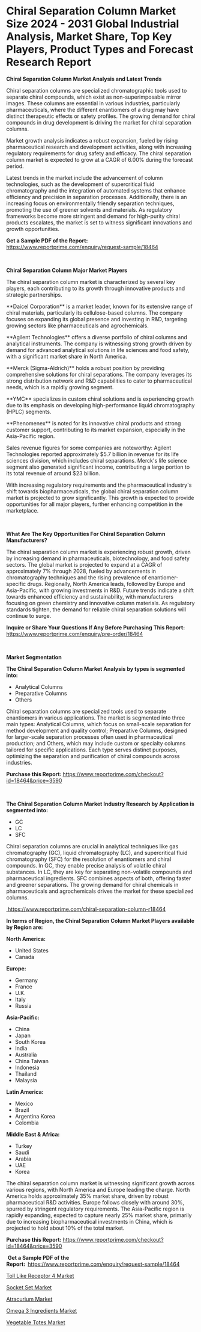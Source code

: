 <p><h1>Chiral Separation Column Market Size 2024 - 2031 Global Industrial Analysis, Market Share, Top Key Players, Product Types and Forecast Research Report</h1></p><p><strong>Chiral Separation Column Market Analysis and Latest Trends</strong></p>
<p><p>Chiral separation columns are specialized chromatographic tools used to separate chiral compounds, which exist as non-superimposable mirror images. These columns are essential in various industries, particularly pharmaceuticals, where the different enantiomers of a drug may have distinct therapeutic effects or safety profiles. The growing demand for chiral compounds in drug development is driving the market for chiral separation columns.</p><p>Market growth analysis indicates a robust expansion, fueled by rising pharmaceutical research and development activities, along with increasing regulatory requirements for drug safety and efficacy. The chiral separation column market is expected to grow at a CAGR of 6.00% during the forecast period. </p><p>Latest trends in the market include the advancement of column technologies, such as the development of supercritical fluid chromatography and the integration of automated systems that enhance efficiency and precision in separation processes. Additionally, there is an increasing focus on environmentally friendly separation techniques, promoting the use of greener solvents and materials. As regulatory frameworks become more stringent and demand for high-purity chiral products escalates, the market is set to witness significant innovations and growth opportunities.</p></p>
<p><strong>Get a Sample PDF of the Report:&nbsp;</strong> <a href="https://www.reportprime.com/enquiry/request-sample/18464?utm_campaign=9&utm_medium=2&utm_source=Github&utm_content=ia&utm_term=21112024&utm_id=chiral-separation-column">https://www.reportprime.com/enquiry/request-sample/18464</a></p>
<p>&nbsp;</p>
<p><strong>Chiral Separation Column Major Market Players</strong></p>
<p><p>The chiral separation column market is characterized by several key players, each contributing to its growth through innovative products and strategic partnerships. </p><p>**Daicel Corporation** is a market leader, known for its extensive range of chiral materials, particularly its cellulose-based columns. The company focuses on expanding its global presence and investing in R&D, targeting growing sectors like pharmaceuticals and agrochemicals.</p><p>**Agilent Technologies** offers a diverse portfolio of chiral columns and analytical instruments. The company is witnessing strong growth driven by demand for advanced analytical solutions in life sciences and food safety, with a significant market share in North America.</p><p>**Merck (Sigma-Aldrich)** holds a robust position by providing comprehensive solutions for chiral separations. The company leverages its strong distribution network and R&D capabilities to cater to pharmaceutical needs, which is a rapidly growing segment.</p><p>**YMC** specializes in custom chiral solutions and is experiencing growth due to its emphasis on developing high-performance liquid chromatography (HPLC) segments. </p><p>**Phenomenex** is noted for its innovative chiral products and strong customer support, contributing to its market expansion, especially in the Asia-Pacific region.</p><p>Sales revenue figures for some companies are noteworthy: Agilent Technologies reported approximately $5.7 billion in revenue for its life sciences division, which includes chiral separations. Merck's life science segment also generated significant income, contributing a large portion to its total revenue of around $23 billion.</p><p>With increasing regulatory requirements and the pharmaceutical industry's shift towards biopharmaceuticals, the global chiral separation column market is projected to grow significantly. This growth is expected to provide opportunities for all major players, further enhancing competition in the marketplace.</p></p>
<p>&nbsp;</p>
<p><strong>What Are The Key Opportunities For Chiral Separation Column Manufacturers?</strong></p>
<p><p>The chiral separation column market is experiencing robust growth, driven by increasing demand in pharmaceuticals, biotechnology, and food safety sectors. The global market is projected to expand at a CAGR of approximately 7% through 2028, fueled by advancements in chromatography techniques and the rising prevalence of enantiomer-specific drugs. Regionally, North America leads, followed by Europe and Asia-Pacific, with growing investments in R&D. Future trends indicate a shift towards enhanced efficiency and sustainability, with manufacturers focusing on green chemistry and innovative column materials. As regulatory standards tighten, the demand for reliable chiral separation solutions will continue to surge.</p></p>
<p><strong>Inquire or Share Your Questions If Any Before Purchasing This Report:</strong> <a href="https://www.reportprime.com/enquiry/pre-order/18464?utm_campaign=9&utm_medium=2&utm_source=Github&utm_content=ia&utm_term=21112024&utm_id=chiral-separation-column">https://www.reportprime.com/enquiry/pre-order/18464</a></p>
<p>&nbsp;</p>
<p><strong>Market Segmentation</strong></p>
<p><strong>The Chiral Separation Column Market Analysis by types is segmented into:</strong></p>
<p><ul><li>Analytical Columns</li><li>Preparative Columns</li><li>Others</li></ul></p>
<p><p>Chiral separation columns are specialized tools used to separate enantiomers in various applications. The market is segmented into three main types: Analytical Columns, which focus on small-scale separation for method development and quality control; Preparative Columns, designed for larger-scale separation processes often used in pharmaceutical production; and Others, which may include custom or specialty columns tailored for specific applications. Each type serves distinct purposes, optimizing the separation and purification of chiral compounds across industries.</p></p>
<p><strong>Purchase this Report:&nbsp;</strong><a href="https://www.reportprime.com/checkout?id=18464&price=3590&utm_campaign=9&utm_medium=2&utm_source=Github&utm_content=ia&utm_term=21112024&utm_id=chiral-separation-column">https://www.reportprime.com/checkout?id=18464&price=3590</a></p>
<p>&nbsp;</p>
<p><strong>The Chiral Separation Column Market Industry Research by Application is segmented into:</strong></p>
<p><ul><li>GC</li><li>LC</li><li>SFC</li></ul></p>
<p><p>Chiral separation columns are crucial in analytical techniques like gas chromatography (GC), liquid chromatography (LC), and supercritical fluid chromatography (SFC) for the resolution of enantiomers and chiral compounds. In GC, they enable precise analysis of volatile chiral substances. In LC, they are key for separating non-volatile compounds and pharmaceutical ingredients. SFC combines aspects of both, offering faster and greener separations. The growing demand for chiral chemicals in pharmaceuticals and agrochemicals drives the market for these specialized columns.</p></p>
<p><a href="https://www.reportprime.com/chiral-separation-column-r18464?utm_campaign=9&utm_medium=2&utm_source=Github&utm_content=ia&utm_term=21112024&utm_id=chiral-separation-column">&nbsp;https://www.reportprime.com/chiral-separation-column-r18464</a></p>
<p><strong>In terms of Region, the Chiral Separation Column Market Players available by Region are:</strong></p>
<p>
    <p> <strong> North America: </strong>
        <ul>
            <li>United States</li>
            <li>Canada</li>
        </ul>
        </p> 
    <p> <strong> Europe: </strong>
        <ul>
            <li>Germany</li>
            <li>France</li>
            <li>U.K.</li>
            <li>Italy</li>
            <li>Russia</li>
        </ul>
        </p> 
    <p> <strong> Asia-Pacific: </strong>
        <ul>
            <li>China</li>
            <li>Japan</li>
            <li>South Korea</li>
            <li>India</li>
            <li>Australia</li>
            <li>China Taiwan</li>
            <li>Indonesia</li>
            <li>Thailand</li>
            <li>Malaysia</li>
        </ul>
        </p> 
    <p> <strong> Latin America: </strong>
        <ul>
            <li>Mexico</li>
            <li>Brazil</li>
            <li>Argentina Korea</li>
            <li>Colombia</li>
        </ul>
        </p> 
    <p> <strong> Middle East & Africa: </strong>
        <ul>
            <li>Turkey</li>
            <li>Saudi</li>
            <li>Arabia</li>
            <li>UAE</li>
            <li>Korea</li>
        </ul>
    </p>
    </p>
<p><p>The chiral separation column market is witnessing significant growth across various regions, with North America and Europe leading the charge. North America holds approximately 35% market share, driven by robust pharmaceutical R&D activities. Europe follows closely with around 30%, spurred by stringent regulatory requirements. The Asia-Pacific region is rapidly expanding, expected to capture nearly 25% market share, primarily due to increasing biopharmaceutical investments in China, which is projected to hold about 10% of the total market.</p></p>
<p><strong>Purchase this Report: </strong><a href="https://www.reportprime.com/checkout?id=18464&price=3590&utm_campaign=9&utm_medium=2&utm_source=Github&utm_content=ia&utm_term=21112024&utm_id=chiral-separation-column">https://www.reportprime.com/checkout?id=18464&price=3590</a></p>
<p>&nbsp;<strong>Get a Sample PDF of the Report:&nbsp;&nbsp;</strong><a href="https://www.reportprime.com/enquiry/request-sample/18464?utm_campaign=9&utm_medium=2&utm_source=Github&utm_content=ia&utm_term=21112024&utm_id=chiral-separation-column">https://www.reportprime.com/enquiry/request-sample/18464</a></p>
<p><strong></strong></p>
<p><p><a href="https://issuu.com/reportprime-2/docs/toll-like-receptor-4-market-size-20_81b16ccc038730?utm_campaign=9&utm_medium=2&utm_source=Github&utm_content=ia&utm_term=21112024&utm_id=chiral-separation-column">Toll Like Receptor 4 Market</a></p><p><a href="https://github.com/hgf64gh/Market-Research-Report-List-1/blob/main/socket-set-market.md?utm_campaign=9&utm_medium=2&utm_source=Github&utm_content=ia&utm_term=21112024&utm_id=chiral-separation-column">Socket Set Market</a></p><p><a href="https://issuu.com/reportprime-2/docs/atracurium-market-size-2030.pptx_ec2cce4c9c8c99?utm_campaign=9&utm_medium=2&utm_source=Github&utm_content=ia&utm_term=21112024&utm_id=chiral-separation-column">Atracurium Market</a></p><p><a href="https://www.linkedin.com/pulse/omega-3-ingredients-market-drivers-challenges-forecast-z4y7e?utm_campaign=9&utm_medium=2&utm_source=Github&utm_content=ia&utm_term=21112024&utm_id=chiral-separation-column">Omega 3 Ingredients Market</a></p><p><a href="https://www.linkedin.com/pulse/vegetable-totes-market-analysis-product-segmentation-regional-u5uac?utm_campaign=9&utm_medium=2&utm_source=Github&utm_content=ia&utm_term=21112024&utm_id=chiral-separation-column">Vegetable Totes Market</a></p></p>